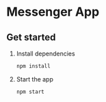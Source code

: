 # Messenger App

## Get started

1. Install dependencies

   ```bash
   npm install
   ```

2. Start the app

   ```bash
   npm start
   ```
